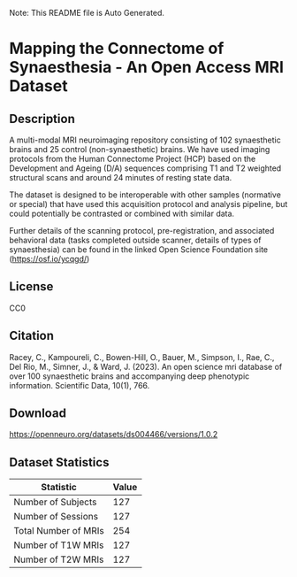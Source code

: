 Note: This README file is Auto Generated.

# Mapping the Connectome of Synaesthesia - An Open Access MRI Dataset

## Description

A multi-modal MRI neuroimaging repository consisting of 102 synaesthetic brains and 25 control (non-synaesthetic) brains. We have used imaging protocols from the Human Connectome Project (HCP) based on the Development and Ageing (D/A) sequences comprising T1 and T2 weighted structural scans and around 24 minutes of resting state data.

The dataset is designed to be interoperable with other samples (normative or special) that have used this acquisition protocol and analysis pipeline, but could potentially be contrasted or combined with similar data.

Further details of the scanning protocol, pre-registration, and associated behavioral data (tasks completed outside scanner, details of types of synaesthesia) can be found in the linked Open Science Foundation site (https://osf.io/ycqgd/) 


## License

CC0

## Citation

Racey, C., Kampoureli, C., Bowen-Hill, O., Bauer, M., Simpson, I., Rae, C., Del Rio, M., Simner, J., & Ward, J. (2023). An open science mri database of over 100 synaesthetic brains and accompanying deep phenotypic information. Scientific Data, 10(1), 766.

## Download

https://openneuro.org/datasets/ds004466/versions/1.0.2

## Dataset Statistics

| Statistic | Value |
| --- | --- |
| Number of Subjects | 127 |
| Number of Sessions | 127 |
| Total Number of MRIs | 254 |
| Number of T1W MRIs | 127 |
| Number of T2W MRIs | 127 |

